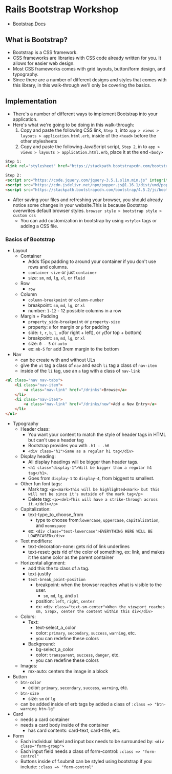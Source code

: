 # Rails Bootstrap Workshop
* [Bootstrap Docs](https://getbootstrap.com/docs/4.5/getting-started/introduction/)

## What is Bootstrap?
* Bootstrap is a CSS framework.
* CSS frameworks are libraries with CSS code already written for you. It allows for easier web design. 
* Most CSS frameworks comes with grid layouts, button/form design, and typography.
* Since there are a number of different designs and styles that comes with this library, in this walk-through we'll only be covering the basics.

## Implementation
* There's a number of different ways to implement Bootstrap into your application. 
* Here's what we're going to be doing in this walk-through: 
    1. Copy and paste the following CSS link, `Step 1`, into `app > views > layouts > application.html.erb`, inside of the `<head>` before the other stylesheets
    2. Copy and paste the following JavaScript script, `Step 2`, in to `app > views > layouts > application.html.erb`, place it at the end `<body>`

```html
Step 1:
<link rel="stylesheet" href="https://stackpath.bootstrapcdn.com/bootstrap/4.5.2/css/bootstrap.min.css" integrity="sha384-JcKb8q3iqJ61gNV9KGb8thSsNjpSL0n8PARn9HuZOnIxN0hoP+VmmDGMN5t9UJ0Z" crossorigin="anonymous">
```
```html
Step 2:
<script src="https://code.jquery.com/jquery-3.5.1.slim.min.js" integrity="sha384-DfXdz2htPH0lsSSs5nCTpuj/zy4C+OGpamoFVy38MVBnE+IbbVYUew+OrCXaRkfj" crossorigin="anonymous"></script>
<script src="https://cdn.jsdelivr.net/npm/popper.js@1.16.1/dist/umd/popper.min.js" integrity="sha384-9/reFTGAW83EW2RDu2S0VKaIzap3H66lZH81PoYlFhbGU+6BZp6G7niu735Sk7lN" crossorigin="anonymous"></script>
<script src="https://stackpath.bootstrapcdn.com/bootstrap/4.5.2/js/bootstrap.min.js" integrity="sha384-B4gt1jrGC7Jh4AgTPSdUtOBvfO8shuf57BaghqFfPlYxofvL8/KUEfYiJOMMV+rV" crossorigin="anonymous"></script>
```
* After saving your files and refreshing your browser, you should already notice some changes in your website.This is because Bootstrap overwrites default browser styles. `browser style > bootstrap style > custom css`
    * You can add customization in bootstrap by using `<style>` tags or adding a CSS file. 

### Basics of Bootstrap
* Layout
    * Container
        * Adds 15px padding to around your container if you don't use rows and columns. 
        * `container-size` or just `container`
        * size: `sm`, `md`, `lg`, `xl`, or `fluid`
    * Row
        * `row`
    * Column 
        * `column-breakpoint` or `column-number`
        * breakpoint: `sm`, `md`, `lg`, or `xl`
        * number: `1-12` - 12 possible columns in a row
    * Margin + Padding
        * `property_side-breakpoint` or `property-size`
        * property: `m` for margin or `p` for padding
        * side: `t`, `r`, `b`, `l`, `x`(for right + left), or `y`(for top + bottom)
        * breakpoint: `sm`, `md`, `lg`, or `xl`
        * size: `0 - 5` or `auto`
        * ex: `mb-5` for add 3rem margin to the bottom
* Nav
    * can be create with and without ULs 
    * give the `ul` tag a class of `nav` and each `li` tag a class of `nav-item`
    * inside of the `li` tag, use an `a` tag with a class of `nav-link`
```html
<ul class="nav nav-tabs">
    <li class="nav-item">
        <a class="nav-link" href="/drinks">Browse</a>
    </li>
    <li class="nav-item">
        <a class="nav-link" href="/drinks/new">Add a New Entry</a>
    </li>
</ul>
```
* Typography
    * Header class: 
        * You want your content to match the style of header tags in HTML but can't use a header tag
        * Bootstrap provides you with `.h1 - .h6`
        * `<div class="h1">Same as a regular h1 tag</div>`
    * Display heading: 
        * All display headings will be bigger than header tags. 
        * `<h1 class="display-1">Will be bigger than a regular h1 tag</h1>`. 
        * Goes from `display-1` to `display-4`, from biggest to smallest.
    * Other fun font tags: 
        * Mark tag: `<p><mark>This will be highlighted<mark> but this will not be since it's outside of the mark tag</p>`
        * Delete tag: `<p><del>This will have a strike-through across it.</del></p>`
    * Capitalization: 
        * text-type_to_choose_from
            * type to choose from:`lowercase`, `uppercase`, `capitalization`, and `monospace`
        * ex: `<div class="text-lowercase">EVERYTHING HERE WILL BE LOWERCASED</div>`
    * Text modifiers: 
        * text-decoration-none: gets rid of link underlines
        * text-reset: gets rid of the color of something, ex: link, and makes it the same color as the parent container
    * Horizontal alignment: 
        * add this the to class of a tag.
        * text-justify
        * `text-break_point-position`
            * breakpoint: when the browser reaches what is visible to the user. 
                * `sm`, `md`, `lg`, and `xl`
            * position: `left`, `right`, `center`
            * ex: `<div class="text-sm-center">When the viewport reaches sm, 576px, center the content within this div</div>`
    * Colors:
        * Text: 
            * text-select_a_color
            * color: `primary`, `secondary`, `success`, `warning`, etc. 
            * you can redefine these colors
        * Background: 
            * bg-select_a_color
            * color: `transparent`, `success`, `danger`, etc. 
            * you can redefine these colors
    * Images: 
        * mx-auto: centers the image in a block
* Button
    * `btn-color`
        * color: `primary`, `secondary`, `success`, `warning`, etc.
    * `btn-size`
        * size: `sm` or `lg`
    * can be added inside of erb tags by added a class of `:class => "btn-warning btn-lg"`
* Card
    * needs a card container 
    * needs a card body inside of the container
        * has card contents: card-text, card-title, etc. 
* Form 
    * Each individual label and input box needs to be surrounded by: `<div class="form-group">`
    * Each input field needs a class of form-control: `:class => "form-control"`
    * Buttons inside of f.submit can be styled using bootstrap if you include: `:class => "form-control"`
    